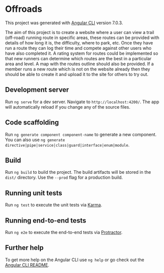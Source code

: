 # Offroads

This project was generated with [Angular CLI](https://github.com/angular/angular-cli) version 7.0.3.

The aim of this project is to create a website where a user can view a trail (off-road) running route in specific areas, these routes can be provided with details of how long it is, the difficulty, where to park, etc. Once they have run a route they can log their time and compete against other users who have also completed it. A rating system for routes could be implemented so that new runners can determine which routes are the best in a particular area and level. A map with the routes outline should also be provided. If a member runs a new route which is not on the website already then they should be able to create it and upload it to the site for others to try out.

## Development server

Run `ng serve` for a dev server. Navigate to `http://localhost:4200/`. The app will automatically reload if you change any of the source files.

## Code scaffolding

Run `ng generate component component-name` to generate a new component. You can also use `ng generate directive|pipe|service|class|guard|interface|enum|module`.

## Build

Run `ng build` to build the project. The build artifacts will be stored in the `dist/` directory. Use the `--prod` flag for a production build.

## Running unit tests

Run `ng test` to execute the unit tests via [Karma](https://karma-runner.github.io).

## Running end-to-end tests

Run `ng e2e` to execute the end-to-end tests via [Protractor](http://www.protractortest.org/).

## Further help

To get more help on the Angular CLI use `ng help` or go check out the [Angular CLI README](https://github.com/angular/angular-cli/blob/master/README.md).
